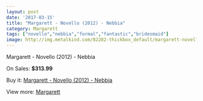 ```yaml
---
layout: post
date: '2017-03-15'
title: "Margarett - Novello (2012) - Nebbia"
category: Margarett
tags: ["novello","nebbia","formal","fantastic","bridesmaid"]
image: http://img.metalkind.com/82282-thickbox_default/margarett-novello-2012-nebbia.jpg
---
```

Margarett - Novello (2012) - Nebbia

On Sales: **$313.99**
<a href="https://www.metalkind.com/en/margarett/19780-margarett-novello-2012-nebbia.html"><amp-img layout="responsive" width="600" height="600" src="//img.metalkind.com/82282-thickbox_default/margarett-novello-2012-nebbia.jpg" alt="Margarett - Novello (2012) - Nebbia 0" /></a>

Buy it: [Margarett - Novello (2012) - Nebbia](https://www.metalkind.com/en/margarett/19780-margarett-novello-2012-nebbia.html "Margarett - Novello (2012) - Nebbia")

View more: [Margarett](https://www.metalkind.com/en/157-margarett "Margarett")